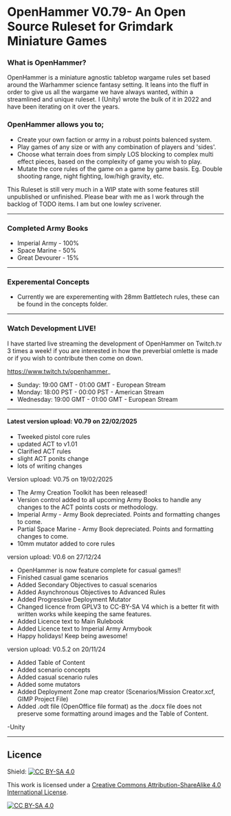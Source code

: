 # OpenHammer V0.79- An Open Source Ruleset for Grimdark Miniature Games

### What is OpenHammer?  
OpenHammer is a miniature agnostic tabletop wargame rules set based around the Warhammer science fantasy setting. 
It leans into the fluff in order to give us all the wargame we have always wanted, within a streamlined and unique ruleset.
I (Unity) wrote the bulk of it in 2022 and have been iterating on it over the years.

### OpenHammer allows you to;  
* Create your own faction or army in a robust points balenced system.
* Play games of any size or with any combination of players and 'sides'.
* Choose what terrain does from simply LOS blocking to complex multi effect pieces, based on the complexity of game you wish to play.
* Mutate the core rules of the game on a game by game basis. Eg. Double shooting range, night fighting, low/high gravity, etc.

This Ruleset is still very much in a WIP state with some features still unpublished or unfinished. Please bear with me as I work through the backlog of TODO items. 
I am but one lowley scrivener.

---

### Completed Army Books
* Imperial Army - 100%
* Space Marine - 50%
* Great Devourer - 15%
  
---

### Experemental Concepts
* Currently we are experementing with 28mm Battletech rules, these can be found in the concepts folder.
  
---
    
### Watch Development LIVE!  
I have started live streaming the development of OpenHammer on Twitch.tv 3 times a week!
if you are interested in how the preverbial omlette is made or if you wish to contribute then come on down.

https://www.twitch.tv/openhammer_  
* Sunday: 19:00 GMT - 01:00 GMT - European Stream
* Monday: 18:00 PST - 00:00 PST - American Stream
* Wednesday: 19:00 GMT - 01:00 GMT - European Stream

---
#### Latest version upload: V0.79 on 22/02/2025
* Tweeked pistol core rules
* updated ACT to v1.01
* Clarified ACT rules
* slight ACT ponits change
* lots of writing changes

Version upload: V0.75 on 19/02/2025
* The Army Creation Toolkit has been released!
* Version control added to all upcoming Army Books to handle any changes to the ACT points costs or methodology.
* Imperial Army - Army Book depreciated. Points and formatting changes to come.
* Partial Space Marine - Army Book depreciated. Points and formatting changes to come.
* 10mm mutator added to core rules
  
version upload: V0.6 on 27/12/24
* OpenHammer is now feature complete for casual games!!
* Finished casual game scenarios
* Added Secondary Objectives to casual scenarios
* Added Asynchronous Objectives to Advanced Rules
* Added Progressive Deployment Mutator
* Changed licence from GPLV3 to CC-BY-SA V4 which is a better fit with written works while keeping the same features.
* Added Licence text to Main Rulebook
* Added Licence text to Imperial Army Armybook
* Happy holidays! Keep being awesome!

version upload: V0.5.2 on 20/11/24
* Added Table of Content
* Added scenario concepts
* Added casual scenario rules
* Added some mutators
* Added Deployment Zone map creator (Scenarios/Mission Creator.xcf, GIMP Project File)
* Added .odt file (OpenOffice file format) as the .docx file does not preserve some formatting around images and the Table of Content.

-Unity

---

## Licence

Shield: [![CC BY-SA 4.0][cc-by-sa-shield]][cc-by-sa]

This work is licensed under a
[Creative Commons Attribution-ShareAlike 4.0 International License][cc-by-sa].

[![CC BY-SA 4.0][cc-by-sa-image]][cc-by-sa]

[cc-by-sa]: http://creativecommons.org/licenses/by-sa/4.0/
[cc-by-sa-image]: https://licensebuttons.net/l/by-sa/4.0/88x31.png
[cc-by-sa-shield]: https://img.shields.io/badge/License-CC%20BY--SA%204.0-lightgrey.svg
